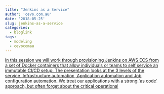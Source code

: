 ```yaml
---
title: "Jenkins as a Service"
author: 'cevo.com.au'
date: '2018-05-25'
slug: jenkins-as-a-service
categories:
  - bloglink
tags:
  - modeling
  - cevocomau
---
```


[In this session we will work through provisioning Jenkins on AWS ECS from a set of Docker containers that allow individuals or teams to self service an immutable CI/CD setup. The presentation looks at the 3 levels of the service, Infrastructure automation, Application automation and Job configuration automation. We treat our applications with a strong 'as code' approach, but often forget about the critical operational<i class="fas fa-external-link-alt"></i>](https://cevo.com.au/post/2018-05-25-jenkins-as-a-service/)

